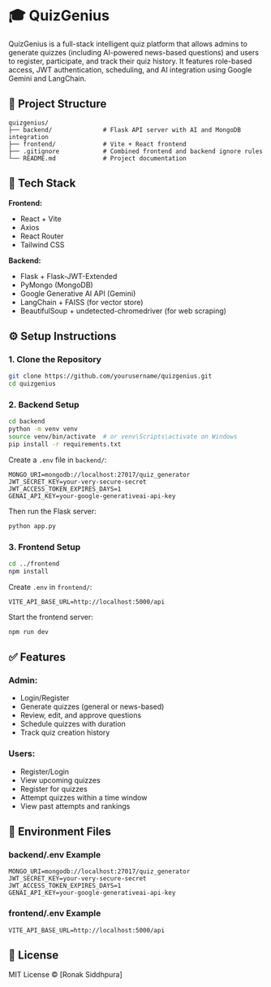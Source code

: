 
# 🎓 QuizGenius

QuizGenius is a full-stack intelligent quiz platform that allows admins to generate quizzes (including AI-powered news-based questions) and users to register, participate, and track their quiz history. It features role-based access, JWT authentication, scheduling, and AI integration using Google Gemini and LangChain.

## 📁 Project Structure

```
quizgenius/
├── backend/              # Flask API server with AI and MongoDB integration
├── frontend/             # Vite + React frontend
├── .gitignore            # Combined frontend and backend ignore rules
└── README.md             # Project documentation
```

## 🚀 Tech Stack

**Frontend:**
- React + Vite
- Axios
- React Router
- Tailwind CSS

**Backend:**
- Flask + Flask-JWT-Extended
- PyMongo (MongoDB)
- Google Generative AI API (Gemini)
- LangChain + FAISS (for vector store)
- BeautifulSoup + undetected-chromedriver (for web scraping)

## ⚙️ Setup Instructions

### 1. Clone the Repository

```bash
git clone https://github.com/yourusername/quizgenius.git
cd quizgenius
```

### 2. Backend Setup

```bash
cd backend
python -m venv venv
source venv/bin/activate  # or venv\Scripts\activate on Windows
pip install -r requirements.txt
```

Create a `.env` file in `backend/`:

```env
MONGO_URI=mongodb://localhost:27017/quiz_generator
JWT_SECRET_KEY=your-very-secure-secret
JWT_ACCESS_TOKEN_EXPIRES_DAYS=1
GENAI_API_KEY=your-google-generativeai-api-key
```

Then run the Flask server:

```bash
python app.py
```

### 3. Frontend Setup

```bash
cd ../frontend
npm install
```

Create `.env` in `frontend/`:

```env
VITE_API_BASE_URL=http://localhost:5000/api
```

Start the frontend server:

```bash
npm run dev
```

## ✅ Features

### Admin:
- Login/Register
- Generate quizzes (general or news-based)
- Review, edit, and approve questions
- Schedule quizzes with duration
- Track quiz creation history

### Users:
- Register/Login
- View upcoming quizzes
- Register for quizzes
- Attempt quizzes within a time window
- View past attempts and rankings

## 🔐 Environment Files

### backend/.env Example

```env
MONGO_URI=mongodb://localhost:27017/quiz_generator
JWT_SECRET_KEY=your-very-secure-secret
JWT_ACCESS_TOKEN_EXPIRES_DAYS=1
GENAI_API_KEY=your-google-generativeai-api-key
```

### frontend/.env Example

```env
VITE_API_BASE_URL=http://localhost:5000/api
```

## 📝 License

MIT License © [Ronak Siddhpura]
